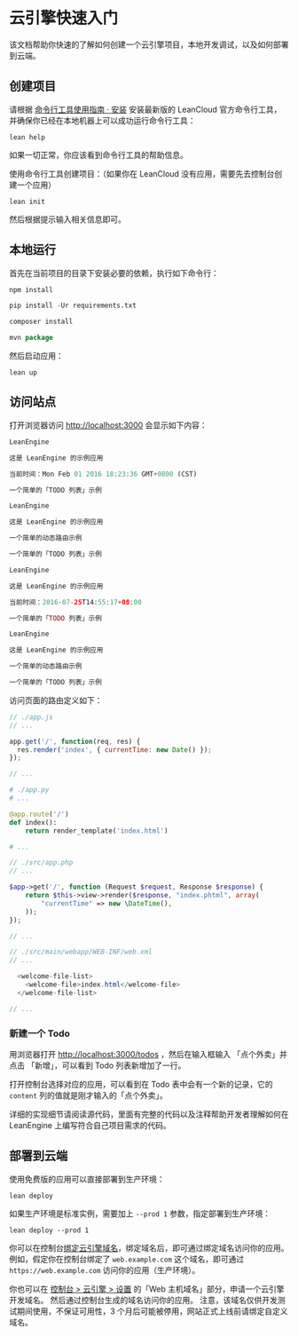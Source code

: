 # 云引擎快速入门

该文档帮助你快速的了解如何创建一个云引擎项目，本地开发调试，以及如何部署到云端。

## 创建项目

请根据 [命令行工具使用指南 &middot; 安装](leanengine_cli.html#安装命令行工具) 安装最新版的 LeanCloud 官方命令行工具，并确保你已经在本地机器上可以成功运行命令行工具：

```
lean help
```
如果一切正常，你应该看到命令行工具的帮助信息。

使用命令行工具创建项目：（如果你在 LeanCloud 没有应用，需要先去控制台创建一个应用）

```
lean init
```
然后根据提示输入相关信息即可。

## 本地运行

首先在当前项目的目录下安装必要的依赖，执行如下命令行：

```javascript
npm install
```
```python
pip install -Ur requirements.txt
```
```php
composer install
```
```java
mvn package
```

然后启动应用：

```
lean up
```

## 访问站点

打开浏览器访问 <http://localhost:3000> 会显示如下内容：

```javascript
LeanEngine

这是 LeanEngine 的示例应用

当前时间：Mon Feb 01 2016 18:23:36 GMT+0800 (CST)

一个简单的「TODO 列表」示例
```
```python
LeanEngine

这是 LeanEngine 的示例应用

一个简单的动态路由示例

一个简单的「TODO 列表」示例
```
```php
LeanEngine

这是 LeanEngine 的示例应用

当前时间：2016-07-25T14:55:17+08:00

一个简单的「TODO 列表」示例
```
```java
LeanEngine

这是 LeanEngine 的示例应用

一个简单的动态路由示例

一个简单的「TODO 列表」示例
```

访问页面的路由定义如下：

```javascript
// ./app.js
// ...

app.get('/', function(req, res) {
  res.render('index', { currentTime: new Date() });
});

// ...
```
```python
# ./app.py
# ...

@app.route('/')
def index():
    return render_template('index.html')

# ...
```
```php
// ./src/app.php
// ...

$app->get('/', function (Request $request, Response $response) {
    return $this->view->render($response, "index.phtml", array(
        "currentTime" => new \DateTime(),
    ));
});

// ...
```
```java
// ./src/main/webapp/WEB-INF/web.xml
// ...

  <welcome-file-list>
    <welcome-file>index.html</welcome-file>
  </welcome-file-list>

// ...
```

### 新建一个 Todo

用浏览器打开 <http://localhost:3000/todos> ，然后在输入框输入 「点个外卖」并点击 「新增」，可以看到 Todo 列表新增加了一行。

打开控制台选择对应的应用，可以看到在 Todo 表中会有一个新的记录，它的 `content` 列的值就是刚才输入的「点个外卖」。

详细的实现细节请阅读源代码，里面有完整的代码以及注释帮助开发者理解如何在 LeanEngine 上编写符合自己项目需求的代码。

## 部署到云端

使用免费版的应用可以直接部署到生产环境：

```
lean deploy
```

如果生产环境是标准实例，需要加上 `--prod 1` 参数，指定部署到生产环境：

```
lean deploy --prod 1
```

你可以在控制台[绑定云引擎域名][engine-domain]，绑定域名后，即可通过绑定域名访问你的应用。
例如，假定你在控制台绑定了 `web.example.com` 这个域名，即可通过 `https://web.example.com` 访问你的应用（生产环境）。

[engine-domain]: custom-api-domain-guide.html#云引擎域名

你也可以在 [控制台 > 云引擎 > 设置](/dashboard/cloud.html?appid={{appid}}#/conf) 的「Web 主机域名」部分，申请一个云引擎开发域名。
然后通过控制台生成的域名访问你的应用。
注意，该域名仅供开发测试期间使用，不保证可用性，3 个月后可能被停用，网站正式上线前请绑定自定义域名。